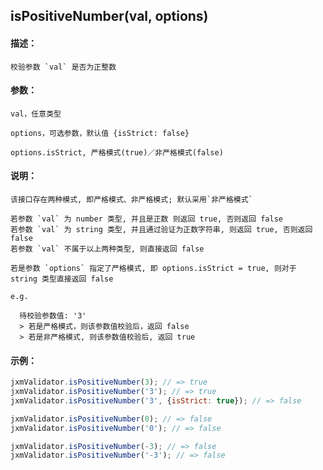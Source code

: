 
## isPositiveNumber(val, options)

#### 描述：

    校验参数 `val` 是否为正整数

#### 参数：

    val，任意类型

    options，可选参数，默认值 {isStrict: false}

    options.isStrict, 严格模式(true)／非严格模式(false)

#### 说明：

    该接口存在两种模式, 即严格模式、非严格模式; 默认采用`非严格模式`

    若参数 `val` 为 number 类型, 并且是正数 则返回 true, 否则返回 false
    若参数 `val` 为 string 类型, 并且通过验证为正数字符串, 则返回 true, 否则返回 false
    若参数 `val` 不属于以上两种类型, 则直接返回 false

    若是参数 `options` 指定了严格模式, 即 options.isStrict = true, 则对于 string 类型直接返回 false

    e.g.

      待校验参数值: '3'
      > 若是严格模式，则该参数值校验后，返回 false
      > 若是非严格模式, 则该参数值校验后, 返回 true

#### 示例：

```javascript
jxmValidator.isPositiveNumber(3); // => true
jxmValidator.isPositiveNumber('3'); // => true
jxmValidator.isPositiveNumber('3', {isStrict: true}); // => false

jxmValidator.isPositiveNumber(0); // => false
jxmValidator.isPositiveNumber('0'); // => false

jxmValidator.isPositiveNumber(-3); // => false
jxmValidator.isPositiveNumber('-3'); // => false
```
